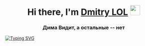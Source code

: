 <h1 align="center">Hi there, I'm <a href="https://github.com/tester0521" target="_blank">Dmitry LOL</a> 
<img src="https://github.com/blackcater/blackcater/raw/main/images/Hi.gif" height="32"/></h1>
<h3 align="center">Дима Видит, а остальные -- нет</h3>

[![Typing SVG](https://readme-typing-svg.herokuapp.com?color=%2336BCF7&lines=HAHAHA+LOL+HAHAHAHA+LMAO+HAHAHAHAHA+LOL+HAHAHAHAHAHAHA+LMAO+HAHAHAHAHA+LOOOOOOOL)](https://git.io/typing-svg)
